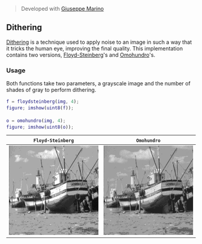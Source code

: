 > Developed with [Giuseppe Marino](https://github.com/giuseppe16180)

## Dithering

[Dithering](https://en.wikipedia.org/wiki/Dither) is a technique used to apply noise to an image in such a way that it tricks the human eye, improving the final quality. This implementation contains two versions, [Floyd-Steinberg](https://en.wikipedia.org/wiki/Floyd–Steinberg_dithering)'s and [Omohundro](https://omohundro.files.wordpress.com/2009/03/omohundro90_floyd_steinberg_dithering.pdf)'s.

### Usage

Both functions take two parameters, a grayscale image and the number of shades of gray to perform dithering.

```matlab
f = floydsteinberg(img, 4);
figure; imshow(uint8(f));

o = omohundro(img, 4);
figure; imshow(uint8(o));
```

`Floyd-Steinberg` | `Omohundro`
----|----
![](floydsteinberg.png) | ![](omohundro.png)
